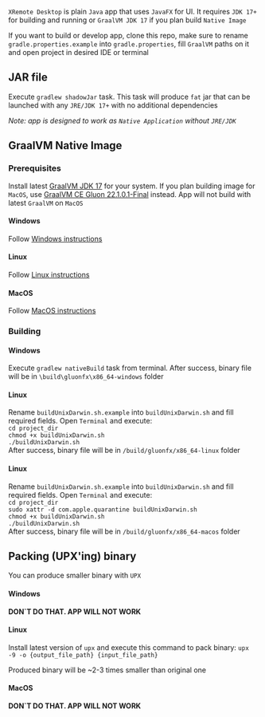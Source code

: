 
`XRemote Desktop` is plain `Java` app that uses `JavaFX` for UI. It requires `JDK 17+` for building and running or `GraalVM JDK 17` if you plan build `Native Image`

If you want to build or develop app, clone this repo, make sure to rename `gradle.properties.example` into `gradle.properties`, fill `GraalVM` paths on it and open project in desired IDE or terminal

## JAR file

Execute ```gradlew shadowJar``` task. This task will produce `fat` jar that can be launched with any `JRE/JDK 17+` with no additional dependencies

*Note: app is designed to work as `Native Application` without `JRE/JDK`*

## GraalVM Native Image

### Prerequisites

Install latest [GraalVM JDK 17](https://www.graalvm.org/downloads/) for your system. If you plan building image for `MacOS`, use [GraalVM CE Gluon 22.1.0.1-Final](https://github.com/gluonhq/graal/releases/tag/gluon-22.1.0.1-Final) instead. App will not build with latest `GraalVM` on `MacOS`

#### Windows

Follow [Windows instructions](https://www.graalvm.org/latest/docs/getting-started/windows/)

#### Linux

Follow [Linux instructions](https://www.graalvm.org/latest/docs/getting-started/linux/)

#### MacOS

Follow [MacOS instructions](https://www.graalvm.org/latest/docs/getting-started/macos/)

### Building

#### Windows

Execute ```gradlew nativeBuild``` task from terminal. After success, binary file will be in `\build\gluonfx\x86_64-windows` folder

#### Linux

Rename `buildUnixDarwin.sh.example` into `buildUnixDarwin.sh` and fill required fields. Open `Terminal` and execute:  
```cd project_dir```  
```chmod +x buildUnixDarwin.sh```  
```./buildUnixDarwin.sh```  
After success, binary file will be in `/build/gluonfx/x86_64-linux` folder

#### Linux

Rename `buildUnixDarwin.sh.example` into `buildUnixDarwin.sh` and fill required fields. Open `Terminal` and execute:  
```cd project_dir```  
```sudo xattr -d com.apple.quarantine buildUnixDarwin.sh```  
```chmod +x buildUnixDarwin.sh```  
```./buildUnixDarwin.sh```  
After success, binary file will be in `/build/gluonfx/x86_64-macos` folder

## Packing (UPX'ing) binary

You can produce smaller binary with `UPX`

#### Windows

**DON`T DO THAT. APP WILL NOT WORK**

#### Linux

Install latest version of `upx` and execute this command to pack binary: ```upx -9 -o {output_file_path} {input_file_path}```

Produced binary will be ~2-3 times smaller than original one

#### MacOS

**DON`T DO THAT. APP WILL NOT WORK**
